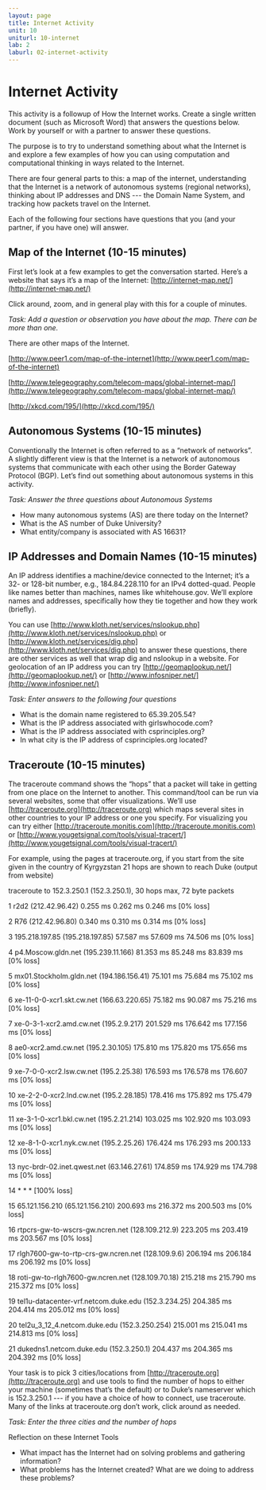 ```yaml
---
layout: page
title: Internet Activity
unit: 10
uniturl: 10-internet
lab: 2
laburl: 02-internet-activity
---
```



Internet Activity
===========================
This activity is a followup of How the Internet works. Create a single written document (such as Microsoft Word) that answers the questions below. Work by yourself or with a partner to answer these questions. 

The purpose is to try to understand something about what the Internet is and explore a few examples of how you can using computation and computational thinking in ways related to the Internet.

There are four general parts to this: a map of the internet, understanding that the Internet is a network of autonomous systems (regional networks), thinking about IP addresses and DNS --- the Domain Name System, and tracking how packets travel on the Internet.

Each of the following four sections have questions that you (and your partner, if you have one) will answer.

Map of the Internet (10-15 minutes)
-----------------------------------
First let’s look at a few examples to get the conversation started. Here’s a website that says it’s a map of the Internet: [http://internet-map.net/](http://internet-map.net/)

Click around, zoom, and in general play with this for a couple of minutes.

*Task: Add a question or observation you have about the map. There can be more than one.*

There are other maps of the Internet.

[http://www.peer1.com/map-of-the-internet](http://www.peer1.com/map-of-the-internet)

[http://www.telegeography.com/telecom-maps/global-internet-map/](http://www.telegeography.com/telecom-maps/global-internet-map/)

[http://xkcd.com/195/](http://xkcd.com/195/)

 

Autonomous Systems (10-15 minutes)
----------------------------------
Conventionally the Internet is often referred to as a “network of networks”. A slightly different view is that the Internet is a network of autonomous systems that communicate with each other using the Border Gateway Protocol (BGP). Let’s find out something about autonomous systems in this activity.

*Task: Answer the three questions about Autonomous Systems*

 * How many autonomous systems (AS) are there today on the Internet?
 * What is the AS number of Duke University?
 * What entity/company is associated with AS 16631?

 

IP Addresses and Domain Names (10-15 minutes)
---------------------------------------------
An IP address identifies a machine/device connected to the Internet; it’s a 32- or 128-bit number, e.g., 184.84.228.110 for an IPv4 dotted-quad. People like names better than machines, names like whitehouse.gov. We’ll explore names and addresses, specifically how they tie together and how they work (briefly).

You can use [http://www.kloth.net/services/nslookup.php](http://www.kloth.net/services/nslookup.php) or [http://www.kloth.net/services/dig.php](http://www.kloth.net/services/dig.php) to answer these questions, there are other services as well that wrap dig and nslookup in a website. For geolocation of an IP address you can try [http://geomaplookup.net/](http://geomaplookup.net/) or [http://www.infosniper.net/](http://www.infosniper.net/)

*Task: Enter answers to the following four questions*

 * What is the domain name registered to 65.39.205.54?
 * What is the IP address associated with girlswhocode.com?
 * What is the IP address associated with csprinciples.org?
 * In what city is the IP address of csprinciples.org located?

 

Traceroute (10-15 minutes)
--------------------------
The traceroute command shows the “hops” that a packet will take in getting from one place on the Internet to another.  This command/tool can be run via several websites, some that offer visualizations. We’ll use [http://traceroute.org](http://traceroute.org) which maps several sites in other countries to your IP address or one you specify. For visualizing you can try either [http://traceroute.monitis.com](http://traceroute.monitis.com) or [http://www.yougetsignal.com/tools/visual-tracert/](http://www.yougetsignal.com/tools/visual-tracert/)

For example, using the pages at traceroute.org, if you start from the site given in the country of Kyrgyzstan 21 hops are shown to reach Duke (output from website)

traceroute to 152.3.250.1 (152.3.250.1), 30 hops max, 72 byte packets

1 r2d2 (212.42.96.42) 0.255 ms 0.262 ms 0.246 ms [0% loss]

2 R76 (212.42.96.80) 0.340 ms 0.310 ms 0.314 ms [0% loss]

3 195.218.197.85 (195.218.197.85) 57.587 ms 57.609 ms 74.506 ms [0% loss]

4 p4.Moscow.gldn.net (195.239.11.166) 81.353 ms 85.248 ms 83.839 ms [0% loss]

5 mx01.Stockholm.gldn.net (194.186.156.41) 75.101 ms 75.684 ms 75.102 ms [0% loss]

6 xe-11-0-0-xcr1.skt.cw.net (166.63.220.65) 75.182 ms 90.087 ms 75.216 ms [0% loss]

7 xe-0-3-1-xcr2.amd.cw.net (195.2.9.217) 201.529 ms 176.642 ms 177.156 ms [0% loss]

8 ae0-xcr2.amd.cw.net (195.2.30.105) 175.810 ms 175.820 ms 175.656 ms [0% loss]

9 xe-7-0-0-xcr2.lsw.cw.net (195.2.25.38) 176.593 ms 176.578 ms 176.607 ms [0% loss]

10 xe-2-2-0-xcr2.lnd.cw.net (195.2.28.185) 178.416 ms 175.892 ms 175.479 ms [0% loss]

11 xe-3-1-0-xcr1.bkl.cw.net (195.2.21.214) 103.025 ms 102.920 ms 103.093 ms [0% loss]

12 xe-8-1-0-xcr1.nyk.cw.net (195.2.25.26) 176.424 ms 176.293 ms 200.133 ms [0% loss]

13 nyc-brdr-02.inet.qwest.net (63.146.27.61) 174.859 ms 174.929 ms 174.798 ms [0% loss]

14 * * * [100% loss]

15 65.121.156.210 (65.121.156.210) 200.693 ms 216.372 ms 200.503 ms [0% loss]

16 rtpcrs-gw-to-wscrs-gw.ncren.net (128.109.212.9) 223.205 ms 203.419 ms 203.567 ms [0% loss]

17 rlgh7600-gw-to-rtp-crs-gw.ncren.net (128.109.9.6) 206.194 ms 206.184 ms 206.192 ms [0% loss]

18 roti-gw-to-rlgh7600-gw.ncren.net (128.109.70.18) 215.218 ms 215.790 ms 215.372 ms [0% loss]

19 tel1u-datacenter-vrf.netcom.duke.edu (152.3.234.25) 204.385 ms 204.414 ms 205.012 ms [0% loss]

20 tel2u_3_12_4.netcom.duke.edu (152.3.250.254) 215.001 ms 215.041 ms 214.813 ms [0% loss]

21 dukedns1.netcom.duke.edu (152.3.250.1) 204.437 ms 204.365 ms 204.392 ms [0% loss]



Your task is to pick 3 cities/locations from [http://traceroute.org](http://traceroute.org) and use tools to find the number of hops to either your machine (sometimes that’s the default) or to Duke’s nameserver which is 152.3.250.1 --- if you have a choice of how to connect, use traceroute. Many of the links at traceroute.org don’t work, click around as needed.

*Task: Enter the three cities and the number of hops*

 

Reflection on these Internet Tools

 * What impact has the Internet had on solving problems and gathering information?
 * What problems has the Internet created? What are we doing to address these problems?



